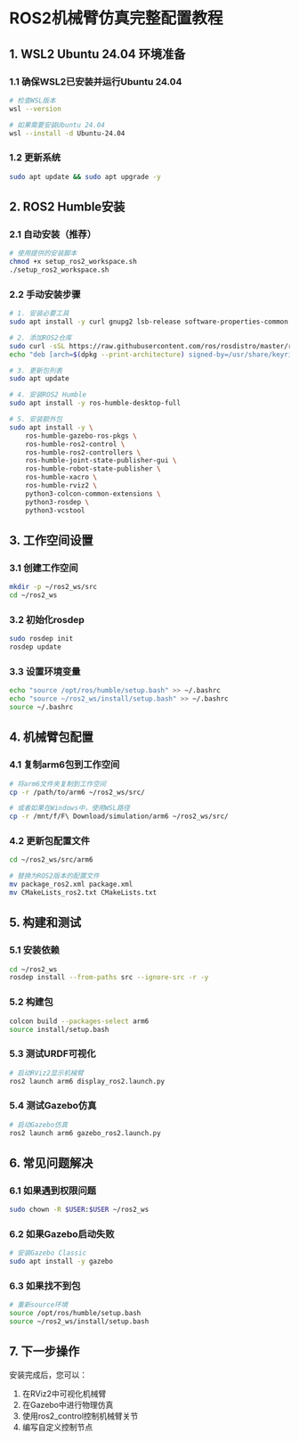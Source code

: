 # ROS2机械臂仿真完整配置教程

## 1. WSL2 Ubuntu 24.04 环境准备

### 1.1 确保WSL2已安装并运行Ubuntu 24.04
```bash
# 检查WSL版本
wsl --version

# 如果需要安装Ubuntu 24.04
wsl --install -d Ubuntu-24.04
```

### 1.2 更新系统
```bash
sudo apt update && sudo apt upgrade -y
```

## 2. ROS2 Humble安装

### 2.1 自动安装（推荐）
```bash
# 使用提供的安装脚本
chmod +x setup_ros2_workspace.sh
./setup_ros2_workspace.sh
```

### 2.2 手动安装步骤
```bash
# 1. 安装必要工具
sudo apt install -y curl gnupg2 lsb-release software-properties-common

# 2. 添加ROS2仓库
sudo curl -sSL https://raw.githubusercontent.com/ros/rosdistro/master/ros.key -o /usr/share/keyrings/ros-archive-keyring.gpg
echo "deb [arch=$(dpkg --print-architecture) signed-by=/usr/share/keyrings/ros-archive-keyring.gpg] http://packages.ros.org/ros2/ubuntu $(. /etc/os-release && echo $UBUNTU_CODENAME) main" | sudo tee /etc/apt/sources.list.d/ros2.list > /dev/null

# 3. 更新包列表
sudo apt update

# 4. 安装ROS2 Humble
sudo apt install -y ros-humble-desktop-full

# 5. 安装额外包
sudo apt install -y \
    ros-humble-gazebo-ros-pkgs \
    ros-humble-ros2-control \
    ros-humble-ros2-controllers \
    ros-humble-joint-state-publisher-gui \
    ros-humble-robot-state-publisher \
    ros-humble-xacro \
    ros-humble-rviz2 \
    python3-colcon-common-extensions \
    python3-rosdep \
    python3-vcstool
```

## 3. 工作空间设置

### 3.1 创建工作空间
```bash
mkdir -p ~/ros2_ws/src
cd ~/ros2_ws
```

### 3.2 初始化rosdep
```bash
sudo rosdep init
rosdep update
```

### 3.3 设置环境变量
```bash
echo "source /opt/ros/humble/setup.bash" >> ~/.bashrc
echo "source ~/ros2_ws/install/setup.bash" >> ~/.bashrc
source ~/.bashrc
```

## 4. 机械臂包配置

### 4.1 复制arm6包到工作空间
```bash
# 将arm6文件夹复制到工作空间
cp -r /path/to/arm6 ~/ros2_ws/src/

# 或者如果在Windows中，使用WSL路径
cp -r /mnt/f/F\ Download/simulation/arm6 ~/ros2_ws/src/
```

### 4.2 更新包配置文件
```bash
cd ~/ros2_ws/src/arm6

# 替换为ROS2版本的配置文件
mv package_ros2.xml package.xml
mv CMakeLists_ros2.txt CMakeLists.txt
```

## 5. 构建和测试

### 5.1 安装依赖
```bash
cd ~/ros2_ws
rosdep install --from-paths src --ignore-src -r -y
```

### 5.2 构建包
```bash
colcon build --packages-select arm6
source install/setup.bash
```

### 5.3 测试URDF可视化
```bash
# 启动RViz2显示机械臂
ros2 launch arm6 display_ros2.launch.py
```

### 5.4 测试Gazebo仿真
```bash
# 启动Gazebo仿真
ros2 launch arm6 gazebo_ros2.launch.py
```

## 6. 常见问题解决

### 6.1 如果遇到权限问题
```bash
sudo chown -R $USER:$USER ~/ros2_ws
```

### 6.2 如果Gazebo启动失败
```bash
# 安装Gazebo Classic
sudo apt install -y gazebo
```

### 6.3 如果找不到包
```bash
# 重新source环境
source /opt/ros/humble/setup.bash
source ~/ros2_ws/install/setup.bash
```

## 7. 下一步操作

安装完成后，您可以：
1. 在RViz2中可视化机械臂
2. 在Gazebo中进行物理仿真
3. 使用ros2_control控制机械臂关节
4. 编写自定义控制节点
